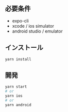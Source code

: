 ## 必要条件

- expo-cli
- xcode / ios simulator
- android studio / emulator


## インストール

```shell script
yarn install
```


## 開発

```sh
yarn start
# or
yarn ios
# or
yarn android
```

